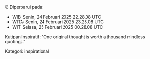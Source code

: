 ⏰ Diperbarui pada:
- WIB: Senin, 24 Februari 2025 22.28.08 UTC
- WITA: Senin, 24 Februari 2025 23.28.08 UTC
- WIT: Selasa, 25 Februari 2025 00.28.08 UTC

Kutipan Inspiratif:
"One original thought is worth a thousand mindless quotings."


Kategori: inspirational

